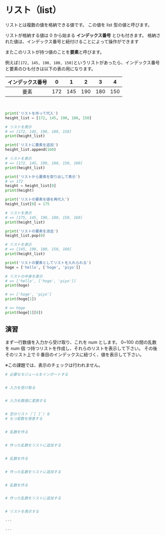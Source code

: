 # リスト（list）

リストとは複数の値を格納できる値です。
この値を list 型の値と呼びます。

リストが格納する値は 0 から始まる **インデックス番号** とひも付きます。
格納された値は、インデックス番号と紐付けることによって操作ができます

またこのリストが持つ値のことを**要素**と呼びます。

例えば`[172, 145, 190, 180, 150]`というリストがあったら、インデックス番号と要素のひも付きは以下の表の用になります。

| インデックス番号 |  0  |  1  |  2  |  3  |  4  |
| :--------------: | :-: | :-: | :-: | :-: | :-: |
|       要素       | 172 | 145 | 190 | 180 | 150 |

<br>

```py
print('リストを作って代入')
height_list = [172, 145, 190, 180, 150]

# リストを表示
# => [172, 145, 190, 180, 150]
print(height_list)

print('リストに要素を追加')
height_list.append(160)

# リストを表示
# => [172, 145, 190, 180, 150, 160]
print(height_list)

print('リストから要素を取り出して表示')
# => 172
height = height_list[0]
print(height)

print('リストの要素を値を再代入')
height_list[0] = 175

# リストを表示
# => [175, 145, 190, 180, 150, 160]
print(height_list)

print('リストの要素を消去')
height_list.pop(0)

# リストを表示
# => [145, 190, 180, 150, 160]
print(height_list)

print('リストの要素としてリストを入れられる')
hoge = ['hello', ['hoge', 'piyo']]

# リストの中身を表示
# => ['hello', ['hoge', 'piyo']]
print(hoge)

# => ['hoge', 'piyo']
print(hoge[1])

# => hoge
print(hoge[1][0])
```

## 演習

まず一行数値を入力から受け取り、これを num とします。
0~100 の間の乱数を num 個 つ持つリストを作成し、それらのリストを表示して下さい。
その後 そのリスト上で 0 番目のインデックスに紐づく、値を表示して下さい。

※この課題では、表示のチェックは行われません。

```py
# 必要なモジュールをインポートする


# 入力を受け取る


# 入力を数値に変換する


# 空のリスト（`[ ]`）を
# もつ変数を用意する


# 乱数を作る


# 作った乱数をリストに追加する


# 乱数を作る


# 作った乱数をリストに追加する


# 乱数を作る


# 作った乱数をリストに追加する


# リストを表示する

---

---
```
